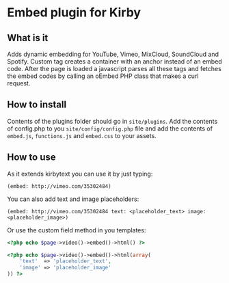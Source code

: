 # Embed plugin for Kirby

## What is it
Adds dynamic embedding for YouTube, Vimeo, MixCloud, SoundCloud and Spotify. Custom tag creates a container with an anchor instead of an embed code. After the page is loaded a javascript parses all these tags and fetches the embed codes by calling an oEmbed PHP class that makes a curl request.

## How to install
Contents of the plugins folder should go in `site/plugins`. Add the contents of config.php to you `site/config/config.php` file and add the contents of `embed.js`, `functions.js` and `embed.css` to your assets.

## How to use
As it extends kirbytext you can use it by just typing:

```
(embed: http://vimeo.com/35302484)
```

You can also add text and image placeholders:

```
(embed: http://vimeo.com/35302484 text: <placeholder_text> image: <placeholder_image>)
```

Or use the custom field method in you templates:

```PHP
<?php echo $page->video()->embed()->html() ?>

<?php echo $page->video()->embed()->html(array(
    'text'  => 'placeholder_text',
    'image' => 'placeholder_image'
)) ?>
```
